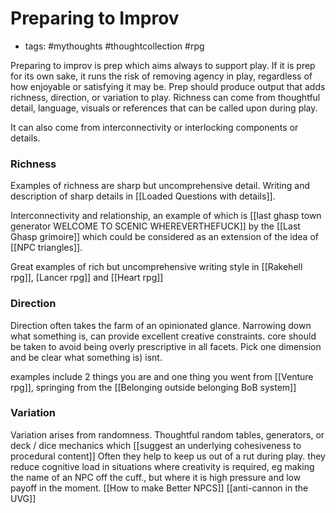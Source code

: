 # Preparing to Improv
- tags: #mythoughts #thoughtcollection #rpg 

Preparing to improv is prep which aims always to support play.
If it is prep for its own sake, it runs the risk of removing agency in play, regardless of how enjoyable or satisfying it may be.
Prep should produce output that adds richness, direction, or variation to play.
Richness can come from thoughtful detail, language, visuals or references that can be called upon during play.


It can also come from interconnectivity or interlocking components or details.

### Richness

Examples of richness are sharp but uncomprehensive detail.
Writing and description of sharp details in  [[Loaded Questions with details]].

Interconnectivity and relationship, an example of which is [[last ghasp town generator WELCOME TO SCENIC WHEREVERTHEFUCK]] by the [[Last Ghasp grimoire]] which could be considered as an extension of the idea of [[NPC triangles]].

Great examples of rich but uncomprehensive writing style in [[Rakehell rpg]], [Lancer rpg]] and [[Heart rpg]]

### Direction

Direction often takes the farm of an opinionated glance.
Narrowing down what something is, can provide excellent creative constraints.
core should be taken to avoid being overly prescriptive in all facets.
Pick one dimension and be clear what something is) isnt.

examples include 2 things you are and one thing you went from [[Venture rpg]], springing from the [[Belonging outside belonging BoB system]]

### Variation

Variation arises from randomness.
Thoughtful random tables, generators, or deck / dice mechanics which [[suggest an underlying cohesiveness to procedural content]]
Often they help to keep us out of a rut during play.
they reduce cognitive load in situations where creativity is required, eg making the name of an NPC off the cuff., but where it is high pressure and low payoff in the moment.
[[How to make Better NPCS]]
[[anti-cannon in the UVG]]
